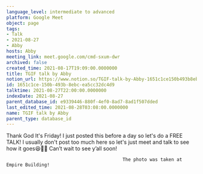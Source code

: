 ```yaml
---
language_level: intermediate to advanced
platform: Google Meet
object: page
tags:
- Talk
- 2021-08-27
- Abby
hosts: Abby
meeting_link: meet.google.com/cmd-sxum-dwr
archived: false
created_time: 2021-08-17T19:09:00.0000000
title: TGIF talk by Abby
notion_url: https://www.notion.so/TGIF-talk-by-Abby-1651c1ce150b493b8ebcea5cc32dc4d9
id: 1651c1ce-150b-493b-8ebc-ea5cc32dc4d9
talktime: 2021-08-27T22:00:00.0000000
indexDate: 2021-08-27
parent_database_id: e9339446-880f-4ef0-8ad7-8ad1f507dded
last_edited_time: 2021-08-28T03:08:00.0000000
name: TGIF talk by Abby
parent_type: database_id
---
```




Thank God It's Friday! I just posted this before a day so let's do a FREE TALK!
I usually don't post too much here so let's just meet and talk to see how it goes😆👍🏻
Can’t wait to see y’all soon!



                                               The photo was taken at Empire Building!











